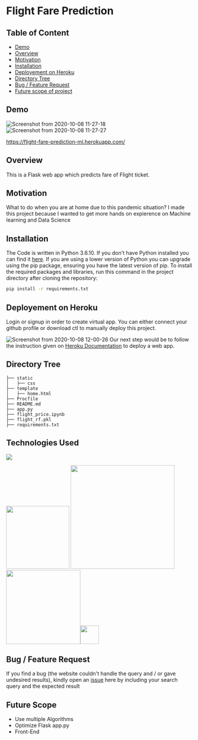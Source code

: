 # Flight Fare Prediction

## Table of Content
  * [Demo](#demo)
  * [Overview](#overview)
  * [Motivation](#motivation)
  * [Installation](#installation)
  * [Deployement on Heroku](#deployement-on-heroku)
  * [Directory Tree](#directory-tree)
  * [Bug / Feature Request](#bug---feature-request)
  * [Future scope of project](#future-scope)
  
## Demo
![Screenshot from 2020-10-08 11-27-18](https://user-images.githubusercontent.com/68215691/95422549-21e20080-095d-11eb-97e3-bbf5c103d00b.png)
![Screenshot from 2020-10-08 11-27-27](https://user-images.githubusercontent.com/68215691/95422622-463ddd00-095d-11eb-85ee-b40b41971114.png)

https://flight-fare-prediction-ml.herokuapp.com/

## Overview
This is a Flask web app which predicts fare of Flight ticket.

## Motivation
What to do when you are at home due to this pandemic situation? I made this project because I wanted to get more hands on expierence on Machine learning and Data Science

## Installation
The Code is written in Python 3.6.10. If you don't have Python installed you can find it [here](https://www.python.org/downloads/). If you are using a lower version of Python you can upgrade using the pip package, ensuring you have the latest version of pip. To install the required packages and libraries, run this command in the project directory after cloning the repository:
```bash
pip install -r requirements.txt
```
## Deployement on Heroku
Login or signup in order to create virtual app. You can either connect your github profile or download ctl to manually deploy this project.

![Screenshot from 2020-10-08 12-00-26](https://user-images.githubusercontent.com/68215691/95425552-147b4500-0962-11eb-9683-6fe25996e7e0.png)
Our next step would be to follow the instruction given on [Heroku Documentation](https://devcenter.heroku.com/articles/getting-started-with-python) to deploy a web app.

## Directory Tree 
```
├── static 
│   ├── css
├── template
│   ├── home.html
├── Procfile
├── README.md
├── app.py
├── flight_price.ipynb
├── flight_rf.pkl
├── requirements.txt

```

## Technologies Used
![](https://forthebadge.com/images/badges/made-with-python.svg)

[<img target="_blank" src="https://flask.palletsprojects.com/en/1.1.x/_images/flask-logo.png" width=170>](https://flask.palletsprojects.com/en/1.1.x/) [<img target="_blank" src="https://number1.co.za/wp-content/uploads/2017/10/gunicorn_logo-300x85.png" width=280>](https://gunicorn.org) [<img target="_blank" src="https://scikit-learn.org/stable/_static/scikit-learn-logo-small.png" width=200>](https://scikit-learn.org/stable/)[<img target="_blank" src="https://pandas.pydata.org/static/img/pandas_white.svg" width=50>](https://pandas.pydata.org/) 

## Bug / Feature Request

If you find a bug (the website couldn't handle the query and / or gave undesired results), kindly open an [issue](https://github.com/aninda1994/Flight-Fare/issues) here by including your search query and the expected result

## Future Scope

* Use multiple Algorithms
* Optimize Flask app.py
* Front-End 

